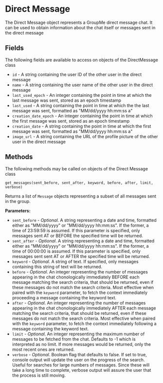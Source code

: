 # Direct Message
The Direct Message object represents a GroupMe direct message chat. It can be used to obtain information about the chat itself or messages sent in the direct message

## Fields
The following fields are available to access on objects of the DirectMessage class
+ `id` - A string containing the user ID of the other user in the direct message
+ `name` - A string containing the user name of the other user in the direct message
+ `last_used_epoch` - An integer containing the point in time at which the last message was sent, stored as an epoch timestamp
+ `last_used` - A string containing the point in time at which the the last message was sent, formatted as "MM/dd/yyyy hh:mm:ss a"
+ `creation_date_epoch` - An integer containing the point in time at which the first message was sent, stored as an epoch timestamp
+ `creation_date` - A string containing the point in time at which the first message was sent, formatted as "MM/dd/yyyy hh:mm:ss a"
+ `image_url` - A string containing the URL of the profile picture of the other user in the direct message

## Methods
The following methods may be called on objects of the Direct Message class
```
get_messages(sent_before, sent_after, keyword, before, after, limit, verbose)
```
Returns a list of `Message` objects representing a subset of all messages sent in the group.

**Parameters:**
+ `sent_before` - *Optional*. A string representing a date and time, formatted either as "MM/dd/yyyy" or "MM/dd/yyyy hh:mm:ss". If the former, a time of 23:59:59 is assumed. If this
parameter is specified, only messages sent AT or BEFORE the specified time will be returned.
+ `sent_after` - *Optional*. A string representing a date and time, formatted either as "MM/dd/yyyy" or "MM/dd/yyyy hh:mm:ss". If the former, a time of 00:00:00 is assumed. If this
parameter is specified, only messages sent sent AT or AFTER the specified time will be returned.
+ `keyword` - *Optional*. A string of text. If specified, only messages containing this string of text will be returned.
+ `before` - *Optional*. An integer representing the number of messages appearing in the chat chonologically immediately BEFORE each message matching the search criteria, that should 
be returned, even if these messages do not match the search criteria. Most effective when paired with the `keyword` parameter, to fetch the context immediately proceeding a message
containing the keyword text.
+ `after` - *Optional*. An integer representing the number of messages appearing in the chat chonologically immediately AFTER each message matching the search criteria, that should 
be returned, even if these messages do not match the search criteria. Most effective when paired with the `keyword` parameter, to fetch the context immediately following a message
containing the keyword text.
+ `limit` - *Optional*.  An integer representing the maximum number of messages to be fetched from the chat. Defaults to -1 which is interpreted as no limit. If more messages would
be returned, only the most recent ones are returned.
+ `verbose` - *Optional*. Boolean flag that defaults to false. If set to true, console output will update the user on the progress of the search. Useful for searches for large numbers
of messages. Since these will take a long time to complete, verbose output will assure the user that the process is still moving.